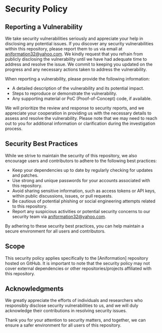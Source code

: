 # Security Policy

## Reporting a Vulnerability

We take security vulnerabilities seriously and appreciate your help in disclosing any potential issues. If you discover any security vulnerabilities within this repository, please report them to us via email at [aniformation32@yahoo.com](mailto:aniformation32@yahoo.com). We kindly request that you refrain from publicly disclosing the vulnerability until we have had adequate time to address and resolve the issue. We commit to keeping you updated on the progress and any necessary actions taken to address the vulnerability.


When reporting a vulnerability, please provide the following information:

- A detailed description of the vulnerability and its potential impact.
- Steps to reproduce or demonstrate the vulnerability.
- Any supporting material or PoC (Proof-of-Concept) code, if available.

We will prioritize the review and response to security reports, and we appreciate your cooperation in providing us with the necessary details to assess and resolve the vulnerability. Please note that we may need to reach out to you for additional information or clarification during the investigation process.

## Security Best Practices

While we strive to maintain the security of this repository, we also encourage users and contributors to adhere to the following best practices:

- Keep your dependencies up to date by regularly checking for updates and patches.
- Use strong and unique passwords for your accounts associated with this repository.
- Avoid sharing sensitive information, such as access tokens or API keys, within public discussions, issues, or pull requests.
- Be cautious of potential phishing or social engineering attempts related to this repository.
- Report any suspicious activities or potential security concerns to our security team via [aniformation32@yahoo.com](mailto:aniformation32@yahoo.com).

By adhering to these security best practices, you can help maintain a secure environment for all users and contributors.

## Scope

This security policy applies specifically to the [Aniformation] repository hosted on GitHub. It is important to note that the security policy may not cover external dependencies or other repositories/projects affiliated with this repository.

## Acknowledgments

We greatly appreciate the efforts of individuals and researchers who responsibly disclose security vulnerabilities to us, and we will duly acknowledge their contributions in resolving security issues.

Thank you for your attention to security matters, and together, we can ensure a safer environment for all users of this repository.

